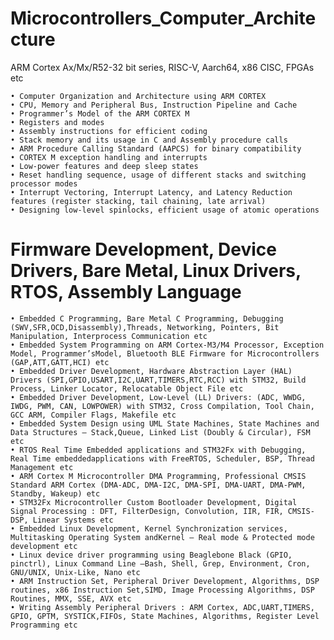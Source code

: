 # Microcontrollers_Computer_Architecture

ARM Cortex Ax/Mx/R52-32 bit series, RISC-V, Aarch64, x86 CISC, FPGAs etc

	• Computer Organization and Architecture using ARM CORTEX
	• CPU, Memory and Peripheral Bus, Instruction Pipeline and Cache 
	• Programmer’s Model of the ARM CORTEX M
	• Registers and modes
	• Assembly instructions for efficient coding
	• Stack memory and its usage in C and Assembly procedure calls
	• ARM Procedure Calling Standard (AAPCS) for binary compatibility
	• CORTEX M exception handling and interrupts 
	• Low-power features and deep sleep states
	• Reset handling sequence, usage of different stacks and switching processor modes
	• Interrupt Vectoring, Interrupt Latency, and Latency Reduction features (register stacking, tail chaining, late arrival)
	• Designing low-level spinlocks, efficient usage of atomic operations

# Firmware Development, Device Drivers, Bare Metal, Linux Drivers, RTOS, Assembly Language

	• Embedded C Programming, Bare Metal C Programming, Debugging (SWV,SFR,OCD,Disassembly),Threads, Networking, Pointers, Bit Manipulation, Interprocess Communication etc
	• Embedded System Programming on ARM Cortex-M3/M4 Processor, Exception Model, Programmer’sModel, Bluetooth BLE Firmware for Microcontrollers (GAP,ATT,GATT,HCI) etc
	• Embedded Driver Development, Hardware Abstraction Layer (HAL) Drivers (SPI,GPIO,USART,I2C,UART,TIMERS,RTC,RCC) with STM32, Build Process, Linker Locator, Relocatable Object File etc
	• Embedded Driver Development, Low-Level (LL) Drivers: (ADC, WWDG, IWDG, PWM, CAN, LOWPOWER) with STM32, Cross Compilation, Tool Chain, GCC ARM, Compiler Flags, Makefile etc
	• Embedded System Design using UML State Machines, State Machines and Data Structures – Stack,Queue, Linked List (Doubly & Circular), FSM etc
	• RTOS Real Time Embedded applications and STM32Fx with Debugging, Real Time embeddedapplications with FreeRTOS, Scheduler, BSP, Thread Management etc
	• ARM Cortex M Microcontroller DMA Programming, Professional CMSIS Standard ARM Cortex (DMA-ADC, DMA-I2C, DMA-SPI, DMA-UART, DMA-PWM, Standby, Wakeup) etc
	• STM32Fx Microcontroller Custom Bootloader Development, Digital Signal Processing : DFT, FilterDesign, Convolution, IIR, FIR, CMSIS-DSP, Linear Systems etc
	• Embedded Linux Development, Kernel Synchronization services, Multitasking Operating System andKernel – Real mode & Protected mode development etc
	• Linux device driver programming using Beaglebone Black (GPIO, pinctrl), Linux Command Line –Bash, Shell, Grep, Environment, Cron, GNU/UNIX, Unix-Like, Nano etc
	• ARM Instruction Set, Peripheral Driver Development, Algorithms, DSP routines, x86 Instruction Set,SIMD, Image Processing Algorithms, DSP Routines, MMX, SSE, AVX etc
	• Writing Assembly Peripheral Drivers : ARM Cortex, ADC,UART,TIMERS, GPIO, GPTM, SYSTICK,FIFOs, State Machines, Algorithms, Register Level Programming etc
